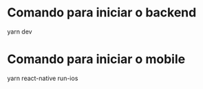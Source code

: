 # Comando para iniciar o backend
yarn dev

# Comando para iniciar o mobile
yarn react-native run-ios